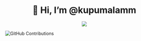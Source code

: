 <h1 align="center">
  👋 Hi, I’m @kupumalamm
</h1>
<p align="center">
  <a href="https://git.io/typing-svg"><img src="https://readme-typing-svg.herokuapp.com?font=prompt&size=25&duration=3000&lines=F.Revenge+:+Perayaan+Patah+Hati"></a>
</p>

![GitHub Contributions](https://github-readme-streak-stats.herokuapp.com/?user=kupumalamm&theme=merko)
